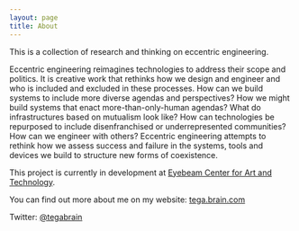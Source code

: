 ```yaml
---
layout: page
title: About
---
```



This is a collection of research and thinking on eccentric engineering.

Eccentric engineering reimagines technologies to address their scope and politics. It is creative work that rethinks how we design and engineer and who is included and excluded in these processes. How can we build systems to include more diverse agendas and perspectives? How we might build systems that enact more-than-only-human agendas? What do infrastructures based on mutualism look like? How can technologies be repurposed to include disenfranchised or underrepresented communities? How can we engineer with others? Eccentric engineering attempts to rethink how we assess success and failure in the systems, tools and devices we build to structure new forms of coexistence.

This project is currently in development at [Eyebeam Center for Art and Technology](http://eyebeam.org/).

You can find out more about me on my website: [tega.brain.com](http://tegabrain.com/)

Twitter: [@tegabrain](http://twitter.com/tegabrain)
